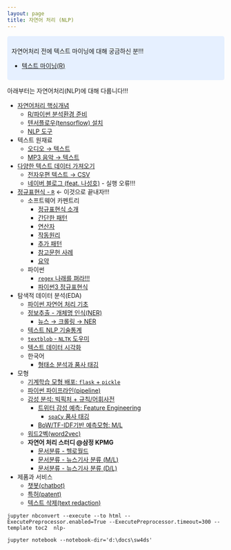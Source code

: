 ```yaml
---
layout: page
title: 자연어 처리 (NLP)
---
```


<style>
div.blue { background-color:#e6f0ff; border-radius: 5px; padding: 10px;}
</style>
<div class = "blue">

자연어처리 전에 텍스트 마이닝에 대해 궁금하신 분!!!

- [텍스트 마이닝(R)](https://statkclee.github.io/text/)

</div>

아래부터는 자연어처리(NLP)에 대해 다룹니다!!!

- [자연어처리 핵심개념](nlp-concept.html)
    - [R/파이썬 분석환경 준비](nlp-toolchain.html)
    - [텐서플로우(tensorflow) 설치](nlp-tensorflow-install.html)
    - [NLP 도구](nlp-tools.html)
- 텍스트 원재료
    - [오디오 &rarr; 텍스트](nlp-audio-transcribe.html)
    - [MP3 음악 &rarr; 텍스트](nlp-mp3-transcribe.html)
- [다양한 텍스트 데이터 가져오기](regex-import-text.html)
    - [전자우편 텍스트 &rarr; CSV](nlp-ingest-text.html)
    - [네이버 블로그 (feat. 나성호)](nlp-ingest-naver-blog.html) - 실행 오류!!!
- [정규표현식 - `R`](regex-index.html) &larr; 이것으로 끝내자!!!
    - 소프트웨어 카펜트리 
        - [정규표현식 소개](regex-intro.html)
        - [간단한 패턴](regex-simple-pattern.html)
        - [연산자](regex-operators.html)
        - [작동원리](regex-under-the-hood.html)
        - [추가 패턴](regex-more-pattern.html)
        - [참고문헌 사례](regex-last-wrinkle.html)
        - [요약](regex-wrapup.html)
    - 파이썬
        - [`regex` 나래를 펴라!!!](regex-ai-nlp.html)
        - [파이썬3 정규표현식](regex-python3.html)
- 탐색적 데이터 분석(EDA)
    - [파이썬 자연어 처리 기초](nlp-python-basic.html)
    - [정보추출 - 개체명 인식(NER)](nlp-ner-python.html)
        - [뉴스 &rarr; 크롤링 &rarr; NER](nlp-ner-python-crawling.html)
    - [텍스트 NLP 기술통계](nlp-twitter-describe.html)
    - [`textblob` - `NLTK` 도우미](nlp-textblob.html)
    - [텍스트 데이터 시각화](nlp-text-viz.html)
    - 한국어
        - [형태소 분석과 품사 태깅](nlp-pos-tagging.html)
- 모형
    - [기계학습 모형 배포: `flask` + `pickle`](nlp-ml-deployment.html) 
    - [파이썬 파이프라인(pipeline)](nlp-python-pipeline.html) 
    - [감성 분석: 빅픽처 + 규칙/어휘사전](nlp-sentiment.html)
        - [트위터 감성 예측: Feature Engineering](nlp-twitter-ml.html)
            - [`spaCy` 품사 태깅](nlp-twitter-ml-pos.html)
        - [BoW/TF-IDF기반 예측모형: M/L](nlp-twitter-ml-bow.html)
    - [워드2벡(word2vec)](nlp-word2vec-python.html)
    - **자연어 처리 스터디 @삼정 KPMG**
        - [문서분류 - 헬로월드](nlp-classification.html)
        - [문서분류 - 뉴스기사 분류 (M/L)](nlp-newsgroup-classification.html)
        - [문서분류 - 뉴스기사 분류 (D/L)](nlp-newsgroup-classification-dl.html)
- 제품과 서비스
    - [챗봇(chatbot)](nlp-chatbot.html)
    - [특허(patent)](nlp-patent.html)
    - [텍스트 삭제(text redaction)](nlp-text-redaction.html)


`jupyter nbconvert --execute --to html --ExecutePreprocessor.enabled=True --ExecutePreprocessor.timeout=300 --template toc2  nlp-` <br>

`jupyter notebook --notebook-dir='d:\docs\sw4ds'`